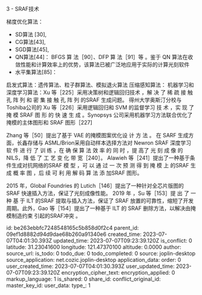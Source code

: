 3 - SRAF技术

梯度优化算法：
- SD算法 [30], 
- CG算法[43], 
- SGD算法[45], 
- QN算法[44]：  BFGS 算 法［90］、DFP 算 法［91］等 。鉴于 QN 算法在收敛性能和计算效率上的优势，该算法已被广泛地应用于实际的计算光刻软件
- 水平集算法[85]：

启发式算法：遗传算法、粒子群算法、模拟退火算法
压缩感知算法：
机器学习和深度学习算法：Xu 等［225］采用决策树和逻辑回归技术 ，解 决 了 稀 疏 接 触 孔 阵 列 和 密 集 接 触 孔 阵 列 的SRAF 生成问题。
得州大学奥斯汀分校与 Toshiba公司的 Xu 等［226］采用逻辑回归和 SVM 的监督学习
技 术 ，实 现 了 掩 模 SRAF 图 形 的 快 速 生 成 。Synopsys 公司采用机器学习方法联合优化了掩模的主体图形和 SRAF 图形［227]

Zhang 等［50］提出了基于 VAE 的掩模图案优化设 计 方 法 。
在 SARF 生成方面，长鑫存储与 ASML/Brion采用自动样本选择方法对 Newron SRAF 深度学习软 件 进 行 了 训 练 ，在 确 保 算 法 效 率 的 同 时 ，提 高了 光 刻 成 像 的 NILS，降 低 了 工 艺 变 化 带 宽［240］。
Alawieh 等［241］提出了一种基于条件生成对抗网络的SRAF 模 型 ，可 以 通 过 一 次 预 测 得 到 掩 模 上 的SRAF 生 成 概 率 图 ，后 续 可 利 用 解 码 算 法 添 加SRAF 图形。

2015 年，Global Foundries 的 Lutich［146］提出了一种针对全芯片版图的 SRAF 快速插入方法，保证了光刻成像性能。
2019 年 ，Su 等［153］提 出 了 一 种 基 于 ILT 的SRAF 提取与插入方法，保证了 SRAF 放置的可靠性，缩短了开发周期。此外，Gao 等［154］提出了一种基于 ILT 的 SRAF 删除方法，以解决由掩模制造约束 引起的SRAF冲突 。



id: be263ebbfc7248548165c5b858d0f2c4
parent_id: 09ef1d8882d94d9dae68b260a91340e6
created_time: 2023-07-07T04:01:30.393Z
updated_time: 2023-07-07T09:23:39.120Z
is_conflict: 0
latitude: 31.23041600
longitude: 121.47370100
altitude: 0.0000
author: 
source_url: 
is_todo: 0
todo_due: 0
todo_completed: 0
source: joplin-desktop
source_application: net.cozic.joplin-desktop
application_data: 
order: 0
user_created_time: 2023-07-07T04:01:30.393Z
user_updated_time: 2023-07-07T09:23:39.120Z
encryption_cipher_text: 
encryption_applied: 0
markup_language: 1
is_shared: 0
share_id: 
conflict_original_id: 
master_key_id: 
user_data: 
type_: 1